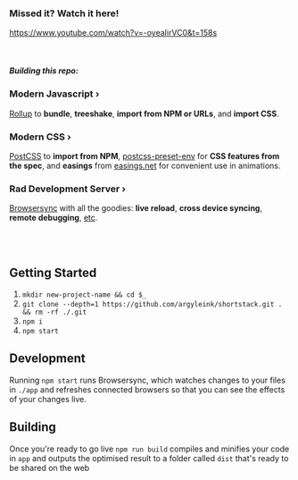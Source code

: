 ### Missed it? Watch it here!
https://www.youtube.com/watch?v=-oyeaIirVC0&t=158s

<br>

##### Building this repo:
### Modern Javascript ›
[Rollup](https://rollupjs.org) to **bundle**, **treeshake**, **import from NPM or URLs**, and **import CSS**. 

### Modern CSS ›
[PostCSS](https://postcss.org) to **import from NPM**, [postcss-preset-env](https://preset-env.cssdb.org/) for **CSS features from the spec**, and **easings** from [easings.net](https://easings.net) for convenient use in animations. 

### Rad Development Server ›
[Browsersync](https://www.browsersync.io) with all the goodies: **live reload**, **cross device syncing**, **remote debugging**, [etc](https://www.browsersync.io).

<br><br>

## Getting Started
1. `mkdir new-project-name && cd $_`
1. `git clone --depth=1 https://github.com/argyleink/shortstack.git . && rm -rf ./.git`
1. `npm i`
1. `npm start`

## Development
Running `npm start` runs Browsersync, which watches changes to your files in `./app` and refreshes connected browsers so that you can see the effects of your changes live.

## Building
Once you're ready to go live `npm run build` compiles and minifies your code in `app` and outputs the optimised result to a folder called `dist` that's ready to be shared on the web
